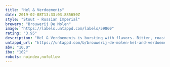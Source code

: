 ```yaml
---
title: "Hel & Verdoemenis"
date: 2019-02-08T13:33:03.885650Z
style: "Stout - Russian Imperial"
brewery: "Brouwerij De Molen"
image: "https://labels.untappd.com/labels/59860"
rating: "3.95"
description: "Hel & Verdoemenis is bursting with flavors. Bitter, roasted, chocolate, coffee. All times 2. It's this why it's our Flag Ship and best selling Imperial Stout. Flavour indication: chocolate, coffee Translates as  Hell & Damnation"
untappd_url: "https://untappd.com/b/brouwerij-de-molen-hel-and-verdoemenis/59860"
abv: "10.0"
ibu: "102"
robots: noindex,nofollow
---
```

